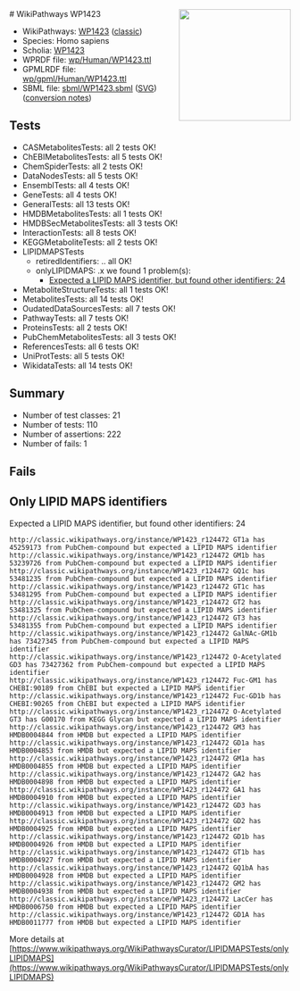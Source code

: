 <img style="float: right; width: 200px" src="https://upload.wikimedia.org/wikipedia/commons/thumb/8/83/Wplogo_with_text_500.png/640px-Wplogo_with_text_500.png" />
# WikiPathways WP1423

* WikiPathways: [WP1423](https://wikipathways.org/pathways/WP1423) ([classic](https://classic.wikipathways.org/instance/WP1423))
* Species: Homo sapiens
* Scholia: [WP1423](https://scholia.toolforge.org/wikipathways/WP1423)
* WPRDF file: [wp/Human/WP1423.ttl](../wp/Human/WP1423.ttl)
* GPMLRDF file: [wp/gpml/Human/WP1423.ttl](../wp/gpml/Human/WP1423.ttl)
* SBML file: [sbml/WP1423.sbml](../sbml/WP1423.sbml) ([SVG](../sbml/WP1423.svg)) ([conversion notes](../sbml/WP1423.txt))

## Tests
* CASMetabolitesTests: all 2 tests OK!
* ChEBIMetabolitesTests: all 5 tests OK!
* ChemSpiderTests: all 2 tests OK!
* DataNodesTests: all 5 tests OK!
* EnsemblTests: all 4 tests OK!
* GeneTests: all 4 tests OK!
* GeneralTests: all 13 tests OK!
* HMDBMetabolitesTests: all 1 tests OK!
* HMDBSecMetabolitesTests: all 3 tests OK!
* InteractionTests: all 8 tests OK!
* KEGGMetaboliteTests: all 2 tests OK!
* LIPIDMAPSTests
    * retiredIdentifiers: .. all OK!
    * onlyLIPIDMAPS: .x we found 1 problem(s):
        * [Expected a LIPID MAPS identifier, but found other identifiers: 24](#d0bfb69b)
* MetaboliteStructureTests: all 1 tests OK!
* MetabolitesTests: all 14 tests OK!
* OudatedDataSourcesTests: all 7 tests OK!
* PathwayTests: all 7 tests OK!
* ProteinsTests: all 2 tests OK!
* PubChemMetabolitesTests: all 3 tests OK!
* ReferencesTests: all 6 tests OK!
* UniProtTests: all 5 tests OK!
* WikidataTests: all 14 tests OK!


## Summary

* Number of test classes: 21
* Number of tests: 110
* Number of assertions: 222
* Number of fails: 1

## Fails

<a name="d0bfb69b" />

## Only LIPID MAPS identifiers

Expected a LIPID MAPS identifier, but found other identifiers: 24
```
http://classic.wikipathways.org/instance/WP1423_r124472 GT1a has 45259173 from PubChem-compound but expected a LIPID MAPS identifier
http://classic.wikipathways.org/instance/WP1423_r124472 GM1b has 53239726 from PubChem-compound but expected a LIPID MAPS identifier
http://classic.wikipathways.org/instance/WP1423_r124472 GQ1c has 53481235 from PubChem-compound but expected a LIPID MAPS identifier
http://classic.wikipathways.org/instance/WP1423_r124472 GT1c has 53481295 from PubChem-compound but expected a LIPID MAPS identifier
http://classic.wikipathways.org/instance/WP1423_r124472 GT2 has 53481325 from PubChem-compound but expected a LIPID MAPS identifier
http://classic.wikipathways.org/instance/WP1423_r124472 GT3 has 53481355 from PubChem-compound but expected a LIPID MAPS identifier
http://classic.wikipathways.org/instance/WP1423_r124472 GalNAc-GM1b has 73427345 from PubChem-compound but expected a LIPID MAPS identifier
http://classic.wikipathways.org/instance/WP1423_r124472 O-Acetylated GD3 has 73427362 from PubChem-compound but expected a LIPID MAPS identifier
http://classic.wikipathways.org/instance/WP1423_r124472 Fuc-GM1 has CHEBI:90189 from ChEBI but expected a LIPID MAPS identifier
http://classic.wikipathways.org/instance/WP1423_r124472 Fuc-GD1b has CHEBI:90265 from ChEBI but expected a LIPID MAPS identifier
http://classic.wikipathways.org/instance/WP1423_r124472 O-Acetylated GT3 has G00170 from KEGG Glycan but expected a LIPID MAPS identifier
http://classic.wikipathways.org/instance/WP1423_r124472 GM3 has HMDB0004844 from HMDB but expected a LIPID MAPS identifier
http://classic.wikipathways.org/instance/WP1423_r124472 GD1a has HMDB0004853 from HMDB but expected a LIPID MAPS identifier
http://classic.wikipathways.org/instance/WP1423_r124472 GM1a has HMDB0004855 from HMDB but expected a LIPID MAPS identifier
http://classic.wikipathways.org/instance/WP1423_r124472 GA2 has HMDB0004898 from HMDB but expected a LIPID MAPS identifier
http://classic.wikipathways.org/instance/WP1423_r124472 GA1 has HMDB0004910 from HMDB but expected a LIPID MAPS identifier
http://classic.wikipathways.org/instance/WP1423_r124472 GD3 has HMDB0004913 from HMDB but expected a LIPID MAPS identifier
http://classic.wikipathways.org/instance/WP1423_r124472 GD2 has HMDB0004925 from HMDB but expected a LIPID MAPS identifier
http://classic.wikipathways.org/instance/WP1423_r124472 GD1b has HMDB0004926 from HMDB but expected a LIPID MAPS identifier
http://classic.wikipathways.org/instance/WP1423_r124472 GT1b has HMDB0004927 from HMDB but expected a LIPID MAPS identifier
http://classic.wikipathways.org/instance/WP1423_r124472 GQ1bA has HMDB0004928 from HMDB but expected a LIPID MAPS identifier
http://classic.wikipathways.org/instance/WP1423_r124472 GM2 has HMDB0004938 from HMDB but expected a LIPID MAPS identifier
http://classic.wikipathways.org/instance/WP1423_r124472 LacCer has HMDB0006750 from HMDB but expected a LIPID MAPS identifier
http://classic.wikipathways.org/instance/WP1423_r124472 GD1A has HMDB0011777 from HMDB but expected a LIPID MAPS identifier
```

More details at [https://www.wikipathways.org/WikiPathwaysCurator/LIPIDMAPSTests/onlyLIPIDMAPS](https://www.wikipathways.org/WikiPathwaysCurator/LIPIDMAPSTests/onlyLIPIDMAPS)


